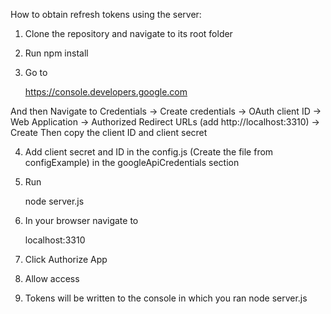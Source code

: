 How to obtain refresh tokens using the server:

1. Clone the repository and navigate to its root folder
2. Run npm install
3. Go to 
    
    https://console.developers.google.com
    
And then Navigate to Credentials -> Create credentials -> OAuth client ID -> Web Application -> Authorized Redirect URLs (add http://localhost:3310) -> Create
Then copy the client ID and client secret

4. Add client secret and ID in the config.js (Create the file from configExample) in the googleApiCredentials section
5. Run 

    node server.js
6. In your browser navigate to

    localhost:3310
7. Click Authorize App
8. Allow access
9. Tokens will be written to the console in which you ran node server.js
